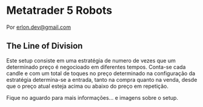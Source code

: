 # Metatrader 5 Robots

Por erlon.dev@gmail.com

## The Line of Division

Este setup consiste em uma estratégia de numero de vezes que um determinado preço é negocioado em diferentes tempos.
Conta-se cada candle e com um total de toques no preço determinado na configuração da estratégia determina-se a entrada, 
tanto na compra quanto na venda, desde que o preço atual esteja acima ou abaixo do preço em repetição.

Fique no aguardo para mais informações... e imagens sobre o setup.



